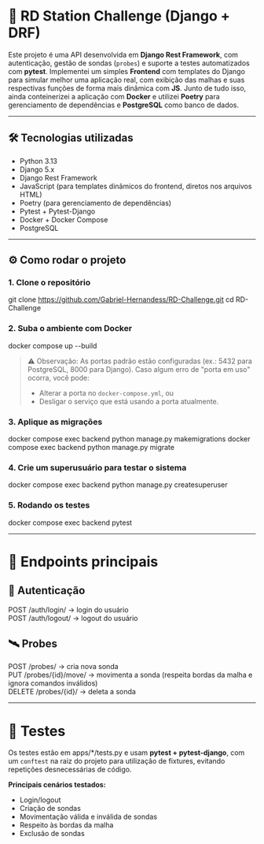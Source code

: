 # 🚀 RD Station Challenge (Django + DRF)

Este projeto é uma API desenvolvida em **Django Rest Framework**, com autenticação, gestão de sondas (`probes`) e suporte a testes automatizados com **pytest**.
Implementei um simples **Frontend** com templates do Django para simular melhor uma aplicação real, com exibição das malhas e suas respectivas funções de forma mais dinâmica com **JS**.
Junto de tudo isso, ainda conteinerizei a aplicação com **Docker** e utilizei **Poetry** para gerenciamento de dependências e **PostgreSQL** como banco de dados.

---

## 🛠️ Tecnologias utilizadas
- Python 3.13  
- Django 5.x  
- Django Rest Framework  
- JavaScript (para templates dinâmicos do frontend, diretos nos arquivos HTML) 
- Poetry (para gerenciamento de dependências)  
- Pytest + Pytest-Django  
- Docker + Docker Compose  
- PostgreSQL  

---

## ⚙️ Como rodar o projeto

### 1. Clone o repositório
git clone https://github.com/Gabriel-Hernandess/RD-Challenge.git
cd RD-Challenge

### 2. Suba o ambiente com Docker
docker compose up --build

> ⚠️ Observação: As portas padrão estão configuradas (ex.: 5432 para PostgreSQL, 8000 para Django). 
> Caso algum erro de "porta em uso" ocorra, você pode:
> - Alterar a porta no `docker-compose.yml`, ou
> - Desligar o serviço que está usando a porta atualmente.

### 3. Aplique as migrações
docker compose exec backend python manage.py makemigrations
docker compose exec backend python manage.py migrate

### 4. Crie um superusuário para testar o sistema
docker compose exec backend python manage.py createsuperuser

### 5. Rodando os testes
docker compose exec backend pytest

---

# 📡 Endpoints principais

## 🔑 Autenticação
POST /auth/login/ → login do usuário  
POST /auth/logout/ → logout do usuário  

## 🛰️ Probes
POST /probes/ → cria nova sonda  
PUT /probes/{id}/move/ → movimenta a sonda (respeita bordas da malha e ignora comandos inválidos)  
DELETE /probes/{id}/ → deleta a sonda  

---

# 🧪 Testes

Os testes estão em apps/*/tests.py e usam **pytest + pytest-django**, com um `conftest` na raiz do projeto para utilização de fixtures, evitando repetições desnecessárias de código.

**Principais cenários testados:**
- Login/logout  
- Criação de sondas  
- Movimentação válida e inválida de sondas  
- Respeito às bordas da malha  
- Exclusão de sondas